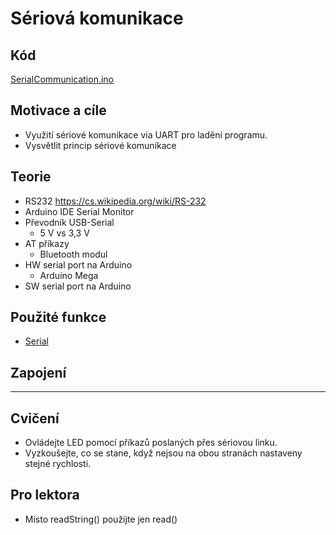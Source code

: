 #	Sériová komunikace

## Kód
[SerialCommunication.ino](../../../examples/SerialCommunication/SerialCommunication.ino)

## Motivace a cíle

  - Využití sériové komunikace via UART pro ladění programu.
  - Vysvětlit princip sériové komunikace

## Teorie
  - RS232 https://cs.wikipedia.org/wiki/RS-232 
  - Arduino IDE Serial Monitor
  - Převodník USB-Serial
    - 5 V vs 3,3 V
  - AT příkazy
    - Bluetooth modul
  - HW serial port na Arduino
    - Arduino Mega
  - SW serial port na Arduino

##	Použité funkce
  - [Serial](https://www.arduino.cc/en/Reference/Serial)
  
## Zapojení

---
 
## Cvičení
  - Ovládejte LED pomocí příkazů poslaných přes sériovou linku.
  - Vyzkoušejte, co se stane, když nejsou na obou stranách nastaveny stejné rychlosti.



## Pro lektora
  - Místo readString() použijte jen read()
